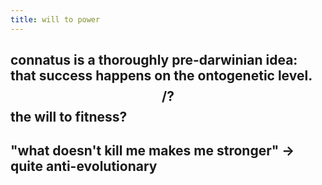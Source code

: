 ```yaml
---
title: will to power
---
```


## connatus is a thoroughly pre-darwinian idea: that success happens on the ontogenetic level. $$/?$$the will to fitness?
## "what doesn't kill me makes me stronger" -> quite anti-evolutionary
